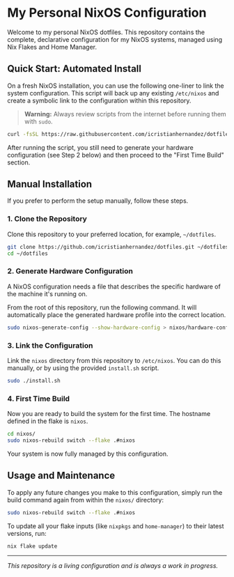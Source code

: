 # My Personal NixOS Configuration

Welcome to my personal NixOS dotfiles. This repository contains the complete, declarative configuration for my NixOS systems, managed using Nix Flakes and Home Manager.

## Quick Start: Automated Install

On a fresh NixOS installation, you can use the following one-liner to link the system configuration. This script will back up any existing `/etc/nixos` and create a symbolic link to the configuration within this repository.

> **Warning:** Always review scripts from the internet before running them with `sudo`.

```bash
curl -fsSL https://raw.githubusercontent.com/icristianhernandez/dotfiles/main/install.sh | sudo bash
```

After running the script, you still need to generate your hardware configuration (see Step 2 below) and then proceed to the "First Time Build" section.

## Manual Installation

If you prefer to perform the setup manually, follow these steps.

### 1. Clone the Repository

Clone this repository to your preferred location, for example, `~/dotfiles`.

```bash
git clone https://github.com/icristianhernandez/dotfiles.git ~/dotfiles
cd ~/dotfiles
```

### 2. Generate Hardware Configuration

A NixOS configuration needs a file that describes the specific hardware of the machine it's running on.

From the root of this repository, run the following command. It will automatically place the generated hardware profile into the correct location.

```bash
sudo nixos-generate-config --show-hardware-config > nixos/hardware-configuration.nix
```

### 3. Link the Configuration

Link the `nixos` directory from this repository to `/etc/nixos`. You can do this manually, or by using the provided `install.sh` script.

```bash
sudo ./install.sh
```

### 4. First Time Build

Now you are ready to build the system for the first time. The hostname defined in the flake is `nixos`.

```bash
cd nixos/
sudo nixos-rebuild switch --flake .#nixos
```

Your system is now fully managed by this configuration.

## Usage and Maintenance

To apply any future changes you make to this configuration, simply run the build command again from within the `nixos/` directory:

```bash
sudo nixos-rebuild switch --flake .#nixos
```

To update all your flake inputs (like `nixpkgs` and `home-manager`) to their latest versions, run:

```bash
nix flake update
```

---
*This repository is a living configuration and is always a work in progress.*
